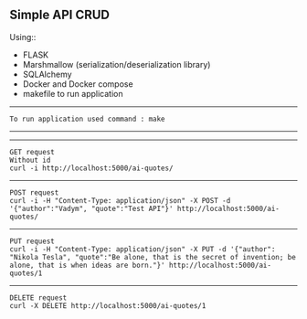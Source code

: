 Simple API CRUD
----------------------------------------------
Using::
- FLASK
- Marshmallow (serialization/deserialization library)
- SQLAlchemy
- Docker and Docker compose
- makefile to run application
    

****
    To run application used command : make

****
----------------------------------------------
    GET request
    Without id
    curl -i http://localhost:5000/ai-quotes/
----------------------------------------------
    POST request
    curl -i -H "Content-Type: application/json" -X POST -d '{"author":"Vadym", "quote":"Test API"}' http://localhost:5000/ai-quotes/
----------------------------------------------
    PUT request
    curl -i -H "Content-Type: application/json" -X PUT -d '{"author": "Nikola Tesla", "quote":"Be alone, that is the secret of invention; be alone, that is when ideas are born."}' http://localhost:5000/ai-quotes/1
----------------------------------------------
    DELETE request
    curl -X DELETE http://localhost:5000/ai-quotes/1